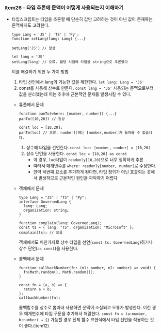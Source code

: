 ### Item26 - 타입 추론에 문맥이 어떻게 사용되는지 이해하기

- 타입스크립트는 타입을 추론할 때 단순히 값만 고려하는 것이 아닌 값이 존재하는 문맥까지도 고려한다.

  ```tsx
  type Lang = 'JS' | 'TS' | 'Py';
  function setLang(lang: Lang) {...}

  setLang('JS') // 정상

  let lang = 'JS'
  setLang(lang) // 오류. 할당 시점에 타입을 string으로 추론했다
  ```

  이를 해결하기 위한 두 가지 방법

  1. 타입 선언에서 lang의 가능한 값을 제한한다. `let lang: Lang = 'JS'`
  2. const를 사용해 상수로 만든다. `const lang = 'JS'`
     사용되는 문맥으로부터 값을 분리했는데 이는 추후에 근본적인 문제를 발생시킬 수 있다.

  - 튜플에서 문제

    ```tsx
    function panTo(where: [number, number]) {...}
    panTo([10,20]) // 정상

    const loc = [10,20];
    panTo(loc) // 오류. number[]에는 [number,number]가 들어올 수 없습니다.
    ```

    1. 상수에 타입을 선언한다. `const loc: [number, number] = [10,20]`
    2. 상수 단언을 사용한다. `const loc = [10,20] as const`
       - 이 경우, `loc`타입이 `readonly[10,20]`으로 너무 정확하게 추론
       - 따라서 매개변수를 `where: readonly[number, number]`로 수정한다.
       - 만약 세번째 요소를 추가하게 된다면, 타입 정의가 아닌 호출되는 곳에서 발생하므로 근본적인 원인을 파악하기 어렵다

  - 객체에서 문제

    ```tsx
    type Lang = "JS" | "TS" | "Py";
    interface GovernedLang {
      lang: Lang;
      organization: string;
    }

    function complain(lang: GovernedLang);
    const ts = { lang: "TS", organization: "Microsoft" };
    complain(ts); // 오류
    ```

    객체에서도 마찬가지로 상수 타입을 선언(`const ts: GovernedLang`)하거나 상수 단언(`as const`)을 사용한다.

  - 콜백에서 문제

    ```tsx
    function callbackNumber(fn: (n1: number, n2: number) => void) {
      fn(Math.random(), Math.random());
    }

    const fn = (a, b) => {
      return a + b;
    };
    callbackNumber(fn);
    ```

    콜백함수를 상수로 뽑아내 사용하면 문맥이 소실되고 오류가 발생한다. 이런 경우 매개변수에 타입 구문을 추가해서 해결한다. `const fn = (a:number, b:number) ⇒ {}` 가능할 경우 전체 함수 표현식에서 타입 선언을 적용하는 것이 좋다.(item12)
